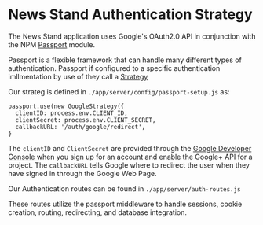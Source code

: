 # News Stand Authentication Strategy #

The News Stand application uses Google's OAuth2.0 API in conjunction with the NPM [Passport](http://www.passportjs.org/) module.

Passport is a flexible framework that can handle many different types of authentication. Passport if configured to a specific authentication imllmentation by use of they call a [Strategy](http://www.passportjs.org/packages/)

Our strateg is defined in `./app/server/config/passport-setup.js` as:

```node
passport.use(new GoogleStrategy({
  clientID: process.env.CLIENT_ID,
  clientSecret: process.env.CLIENT_SECRET,
  callbackURL: '/auth/google/redirect',
}
```
The `clientID` and `ClientSecret` are provided through the [Google Developer Console](https://console.developers.google.com/apis) when you sign up for an account and enable the Google+ API for a project. The `callbackURL` tells Google where to redirect the user when they have signed in through the Google Web Page.

Our Authentication routes can be found in `./app/server/auth-routes.js`

These routes utilize the passport middleware to handle sessions, cookie creation, routing, redirecting, and database integration.
